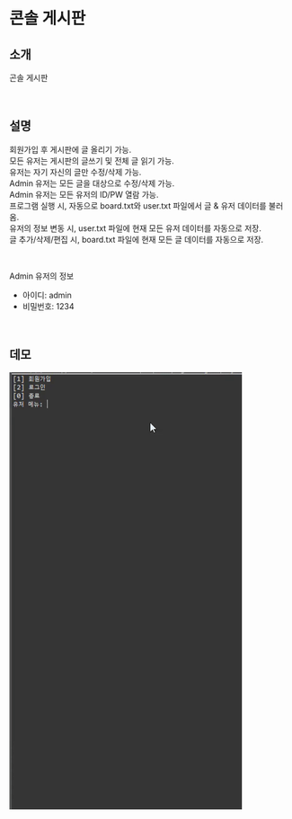 # 콘솔 게시판

## 소개
곤솔 게시판

</br>

## 설명
회원가입 후 게시판에 글 올리기 가능. </br>
모든 유저는 게시판의 글쓰기 및 전체 글 읽기 가능. </br>
유저는 자기 자신의 글만 수정/삭제 가능. </br>
Admin 유저는 모든 글을 대상으로 수정/삭제 가능. </br>
Admin 유저는 모든 유저의 ID/PW 열람 가능. </br>
프로그램 실행 시, 자동으로 board.txt와 user.txt 파일에서 글 & 유저 데이터를 불러옴. </br>
유저의 정보 변동 시, user.txt 파일에 현재 모든 유저 데이터를 자동으로 저장. </br>
글 추가/삭제/편집 시, board.txt 파일에 현재 모든 글 데이터를 자동으로 저장. </br>

</br>

Admin 유저의 정보
- 아이디: admin
- 비밀번호: 1234

</br>

## 데모
<img src="https://github.com/typoscript/console-bbs/blob/master/images/demo.gif"/>
